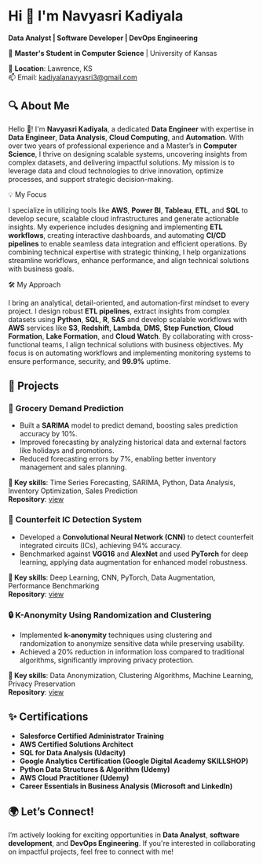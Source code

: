 # Hi 👋 I'm Navyasri Kadiyala  
**Data Analyst | Software Developer | DevOps Engineering**    

💼 **Master's Student in Computer Science** | University of Kansas  

📍 **Location**: Lawrence, KS  
📫 Email: [kadiyalanavyasri3@gmail.com](mailto:kadiyalanavyasri3@gmail.com)


## 🔍 About Me  

Hello 👋! I'm **Navyasri Kadiyala**, a dedicated **Data Engineer** with expertise in **Data Engineer**, **Data Analysis**, **Cloud Computing**, and **Automation**. With over two years of professional experience and a Master’s in **Computer Science**, I thrive on designing scalable systems, uncovering insights from complex datasets, and delivering impactful solutions. My mission is to leverage data and cloud technologies to drive innovation, optimize processes, and support strategic decision-making.  

💡 My Focus  

I specialize in utilizing tools like **AWS**, **Power BI**, **Tableau**, **ETL**, and **SQL** to develop secure, scalable cloud infrastructures and generate actionable insights. My experience includes designing and implementing **ETL workflows**, creating interactive dashboards, and automating **CI/CD pipelines** to enable seamless data integration and efficient operations. By combining technical expertise with strategic thinking, I help organizations streamline workflows, enhance performance, and align technical solutions with business goals.

🛠️ My Approach  

I bring an analytical, detail-oriented, and automation-first mindset to every project. I design robust **ETL pipelines**, extract insights from complex datasets using **Python**, **SQL**, **R**, **SAS** and develop scalable workflows with **AWS** services like **S3**, **Redshift**, **Lambda**, **DMS**, **Step Function**, **Cloud Formation**, **Lake Formation**, and **Cloud Watch**. By collaborating with cross-functional teams, I align technical solutions with business objectives. My focus is on automating workflows and implementing monitoring systems to ensure performance, security, and **99.9%** uptime.

## 📂 Projects  

### 🛒 **Grocery Demand Prediction**  

- Built a **SARIMA** model to predict demand, boosting sales prediction accuracy by 10%.  
- Improved forecasting by analyzing historical data and external factors like holidays and promotions.  
- Reduced forecasting errors by 7%, enabling better inventory management and sales planning.

**🔑 Key skills**: Time Series Forecasting, SARIMA, Python, Data Analysis, Inventory Optimization, Sales Prediction  
**Repository**: [view](https://github.com/navik12/GDP)


### 🧠 **Counterfeit IC Detection System**  

- Developed a **Convolutional Neural Network (CNN)** to detect counterfeit integrated circuits (ICs), achieving 94% accuracy.  
- Benchmarked against **VGG16** and **AlexNet** and used **PyTorch** for deep learning, applying data augmentation for enhanced model robustness.

**🔑 Key skills**: Deep Learning, CNN, PyTorch, Data Augmentation, Performance Benchmarking  
**Repository**: [view](https://github.com/navik12/Counterfeit-IC-Detection)


### 🔒 **K-Anonymity Using Randomization and Clustering**  

- Implemented **k-anonymity** techniques using clustering and randomization to anonymize sensitive data while preserving usability.  
- Achieved a 20% reduction in information loss compared to traditional algorithms, significantly improving privacy protection.

**🔑 Key skills**: Data Anonymization, Clustering Algorithms, Machine Learning, Privacy Preservation  
**Repository**: [view](https://github.com/navik12/K-Anonymity)


## ✨ Certifications  

- **Salesforce Certified Administrator Training**
- **AWS Certified Solutions Architect**  
- **SQL for Data Analysis (Udacity)**  
- **Google Analytics Certification (Google Digital Academy SKILLSHOP)**  
- **Python Data Structures & Algorithm (Udemy)**  
- **AWS Cloud Practitioner (Udemy)**  
- **Career Essentials in Business Analysis (Microsoft and LinkedIn)**



## 🌍 Let’s Connect!  

I’m actively looking for exciting opportunities in **Data Analyst**, **software development**, and **DevOps Engineering**. If you're interested in collaborating on impactful projects, feel free to connect with me!
